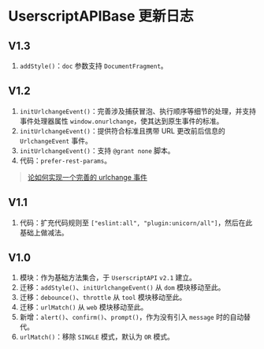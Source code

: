 # UserscriptAPIBase 更新日志

## V1.3

1. `addStyle()`：`doc` 参数支持 `DocumentFragment`。

## V1.2

1. `initUrlchangeEvent()`：完善涉及捕获冒泡、执行顺序等细节的处理，并支持事件处理器属性 `window.onurlchange`，使其达到原生事件的标准。
2. `initUrlchangeEvent()`：提供符合标准且携带 URL 更改前后信息的 `UrlchangeEvent` 事件。
3. `initUrlchangeEvent()`：支持 `@grant none` 脚本。
4. 代码：`prefer-rest-params`。

> [论如何实现一个完善的 urlchange 事件](../../../doc/论如何实现一个完善的%20urlchange%20事件.md)

## V1.1

1. 代码：扩充代码规则至 `["eslint:all", "plugin:unicorn/all"]`，然后在此基础上做减法。

## V1.0

1. 模块：作为基础方法集合，于 `UserscriptAPI` `v2.1` 建立。
2. 迁移：`addStyle()`、`initUrlchangeEvent()` 从 `dom` 模块移动至此。
3. 迁移：`debounce()`、`throttle` 从 `tool` 模块移动至此。
4. 迁移：`urlMatch()` 从 `web` 模块移动至此。
5. 新增：`alert()`、`confirm()`、`prompt()`，作为没有引入 `message` 时的自动替代。
6. `urlMatch()`：移除 `SINGLE` 模式，默认为 `OR` 模式。
